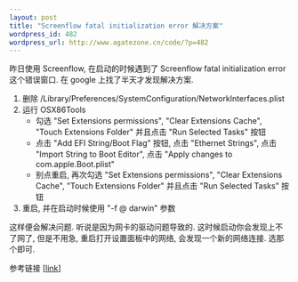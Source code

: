 ```yaml
--- 
layout: post
title: "Screenflow fatal initialization error 解决方案"
wordpress_id: 482
wordpress_url: http://www.agatezone.cn/code/?p=482
---
```

昨日使用 Screenflow, 在启动的时候遇到了 Screenflow fatal initialization error 这个错误窗口. 在 google 上找了半天才发现解决方案.

1. 删除 /Library/Preferences/SystemConfiguration/NetworkInterfaces.plist
2. 运行 OSX86Tools
    * 勾选 "Set Extensions permissions", "Clear Extensions Cache", "Touch Extensions Folder" 并且点击 "Run Selected Tasks" 按钮
    * 点击 "Add EFI String/Boot Flag" 按钮, 点击 "Ethernet Strings", 点击 "Import String to Boot Editor", 点击 "Apply changes to com.apple.Boot.plist"
    * 别点重启, 再次勾选 "Set Extensions permissions", "Clear Extensions Cache", "Touch Extensions Folder" 并且点击 "Run Selected Tasks" 按钮
3. 重启, 并在启动时候使用 "-f @ darwin" 参数

这样便会解决问题. 听说是因为网卡的驱动问题导致的. 这时候启动你会发现上不了网了, 但是不用急, 重启打开设置面板中的网络, 会发现一个新的网络连接. 选那个即可.

参考链接 [<a href="http://www.insanelymac.com/forum/index.php?showtopic=150671">link</a>]
